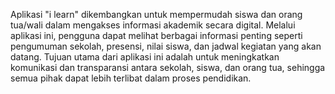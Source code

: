 Aplikasi "i learn" dikembangkan untuk mempermudah siswa dan orang tua/wali dalam mengakses informasi akademik secara digital. Melalui aplikasi ini, pengguna dapat melihat berbagai informasi penting seperti pengumuman sekolah, presensi, nilai siswa, dan jadwal kegiatan yang akan datang. Tujuan utama dari aplikasi ini adalah untuk meningkatkan komunikasi dan transparansi antara sekolah, siswa, dan orang tua, sehingga semua pihak dapat lebih terlibat dalam proses pendidikan.